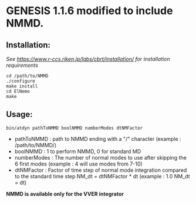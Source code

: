 # GENESIS 1.1.6 modified to include NMMD.

## Installation: 
*See https://www.r-ccs.riken.jp/labs/cbrt/installation/ for installation requirements*
```
cd /path/to/NMMD
./configure
make install
cd ElNemo
make
```

## Usage:
```
bin/atdyn pathToNMMD boolNMMD numberModes dtNMFactor
```

- pathToNMMD : path to NMMD ending with a "/" character (example : /path/to/NMMD/)
- boolNMMD : 1 to perform NMMD, 0 for standard MD
- numberModes : The number of normal modes to use after skipping the 6 first modes (example : 4 will use modes from 7-10)
- dtNMFactor : Factor of time step of normal mode integration compared to the standard time step NM_dt = dtNMFactor * dt (example : 1.0 NM_dt = dt)

**NMMD is available only for the VVER integrator**

